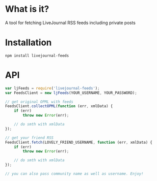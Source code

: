 # What is it?
A tool for fetching LiveJournal RSS feeds including private posts

# Installation
```
npm install livejournal-feeds
```

# API
```javascript
var ljFeeds = require('livejournal-feeds');
var FeedsClient = new ljFeeds(YOUR_USERNAME, YOUR_PASSWORD);

// get original OPML with feeds
FeedsClient.collectOPML(function (err, xmlData) {
	if (err)
		throw new Error(err);

	// do smth with xmlData
});

// get your friend RSS
FeedsClient.fetch(LOVELY_FRIEND_USERNAME, function (err, xmlData) {
	if (err)
		throw new Error(err);

	// do smth with xmlData
});

// you can also pass community name as well as username. Enjoy!
```
